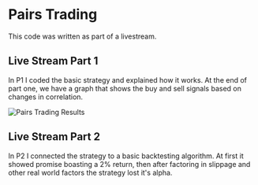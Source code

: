 # Pairs Trading

This code was written as part of a livestream.

Live Stream Part 1
----
In P1 I coded the basic strategy and explained how it works. At the end of part one, we have a graph that shows the buy and sell signals based on changes in correlation. 

![Pairs Trading Results](images/example.png)


Live Stream Part 2
---
In P2 I connected the strategy to a basic backtesting algorithm. At first it showed promise boasting a 2% return, then after factoring in slippage and other real world factors the strategy lost it's alpha. 
